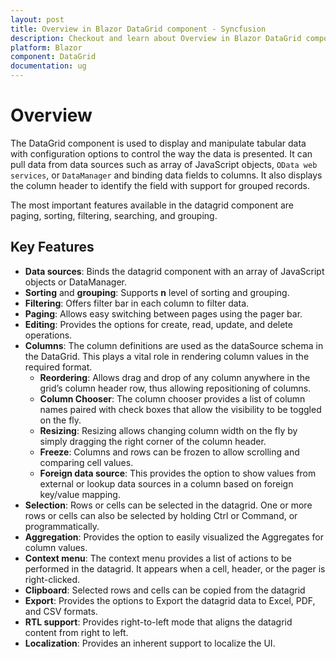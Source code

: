 ```yaml
---
layout: post
title: Overview in Blazor DataGrid component - Syncfusion
description: Checkout and learn about Overview in Blazor DataGrid component of Syncfusion, and more details
platform: Blazor
component: DataGrid
documentation: ug
---
```


# Overview

The DataGrid component is used to display and manipulate tabular data with configuration options to control the way the data is presented. It can pull data from data sources such as array of JavaScript objects, `OData web services`, or `DataManager` and binding data fields to columns. It also displays the column header to identify the field with support for grouped records.

The most important features available in the datagrid component are paging, sorting, filtering, searching, and grouping.

## Key Features

* **Data sources**: Binds the datagrid component with an array of JavaScript objects or DataManager.
* **Sorting** and **grouping**: Supports **n** level of sorting and grouping.
* **Filtering**: Offers filter bar in each column to filter data.
* **Paging**: Allows easy switching between pages using the pager bar.
* **Editing**: Provides the options for create, read, update, and delete operations.
* **Columns**: The column definitions are used as the dataSource schema in the DataGrid. This plays a vital role in rendering column values in the required format.
    * **Reordering**: Allows drag and drop of any column anywhere in the grid’s column header row, thus allowing repositioning of columns.
    * **Column Chooser**: The column chooser provides a list of column names paired with check boxes that allow the visibility to be toggled on the fly.
    * **Resizing**: Resizing allows changing column width on the fly by simply dragging the right corner of the column header.
    * **Freeze**: Columns and rows can be frozen to allow scrolling and comparing cell values.
    * **Foreign data source**: This provides the option to show values from external or lookup data sources in a column based on foreign key/value mapping.
* **Selection**: Rows or cells can be selected in the datagrid. One or more rows or cells can also be selected by holding Ctrl or Command, or programmatically.
* **Aggregation**: Provides the option to easily visualized the Aggregates for column values.
* **Context menu**: The context menu provides a list of actions to be performed in the datagrid. It appears when a cell, header, or the pager is right-clicked.
* **Clipboard**: Selected rows and cells can be copied from the datagrid
* **Export**: Provides the options to Export the datagrid data to Excel, PDF, and CSV formats.
* **RTL support**: Provides right-to-left mode that aligns the datagrid content from right to left.
* **Localization**: Provides an inherent support to localize the UI.
